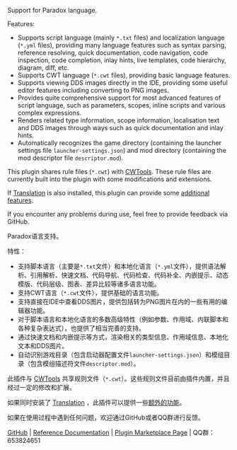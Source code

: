 <p>Support for Paradox language.</p>
<p>Features:</p>
<ul>
<li>Supports script language (mainly <code>*.txt</code> files) and localization language (<code>*.yml</code> files), providing many language features such as syntax parsing, reference resolving, quick documentation, code navigation, code inspection, code completion, inlay hints, live templates, code hierarchy, diagram, diff, etc.  </li>
<li>Supports CWT language (<code>*.cwt</code> files), providing basic language features.</li>
<li>Supports viewing DDS images directly in the IDE, providing some useful editor features including converting to PNG images.</li>
<li>Provides quite comprehensive support for most advanced features of script language, such as parameters, scopes, inline scripts and various complex expressions.</li>
<li>Renders related type information, scope information, localisation text and DDS images through ways such as quick documentation and inlay hints.</li>
<li>Automatically recognizes the game directory (containing the launcher settings file <code>launcher-settings.json</code>) and mod directory (containing the mod descriptor file <code>descriptor.mod</code>).</li>
</ul>

<p>This plugin shares rule files (<code>*.cwt</code>) with <a href="https://github.com/cwtools/cwtools-vscode">CWTools</a>. These rule files are currently built into the plugin with some modifications and extensions.</p>
<p>If <a href="https://github.com/YiiGuxing/TranslationPlugin">Translation</a> is also installed, this plugin can provide some <a href="https://windea.icu/Paradox-Language-Support/#/zh/plugin-integration.md">additional features</a>.</p>
<p>If you encounter any problems during use, feel free to provide feedback via GitHub.</p>

<p>Paradox语言支持。</p>
<p>特性：</p>
<ul>
<li>支持脚本语言（主要是<code>*.txt</code>文件）和本地化语言（<code>*.yml</code>文件），提供语法解析、引用解析、快速文档、代码导航、代码检查、代码补全、内嵌提示、动态模版、代码层级、图表、差异比较等诸多语言功能。 </li>
<li>支持CWT语言（<code>*.cwt</code>文件），提供基础的语言功能。</li>
<li>支持直接在IDE中查看DDS图片，提供包括转为PNG图片在内的一些有用的编辑器功能。</li>
<li>对于脚本语言和本地化语言的多数高级特性（例如参数、作用域、内联脚本和各种复杂表达式），也提供了相当完善的支持。</li>
<li>通过快速文档和内嵌提示等方式，渲染相关的类型信息、作用域信息、本地化文本和DDS图片。</li>
<li>自动识别游戏目录（包含启动器配置文件<code>launcher-settings.json</code>）和模组目录（包含模组描述符文件<code>descriptor.mod</code>）。</li>
</ul>
<p>此插件与 <a href="https://github.com/cwtools/cwtools-vscode">CWTools</a> 共享规则文件（<code>*.cwt</code>）。这些规则文件目前由插件内置，并且经过一定的修改和扩展。</p>
<p>如果同时安装了 <a href="https://github.com/YiiGuxing/TranslationPlugin">Translation</a> ，此插件可以提供一些<a href="https://windea.icu/Paradox-Language-Support/#/zh/plugin-integration.md">额外的功能</a>。</p>
<p>如果在使用过程中遇到任何问题，欢迎通过GitHub或者QQ群进行反馈。</p>

<p>
  <a href="https://github.com/DragonKnightOfBreeze/Paradox-Language-Support">GitHub</a> |
  <a href="https://windea.icu/Paradox-Language-Support">Reference Documentation</a> |
  <a href="https://plugins.jetbrains.com/plugin/16825-paradox-language-support">Plugin Marketplace Page</a> |
  QQ群：653824651
</p>